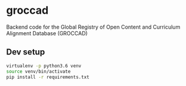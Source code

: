 # groccad
Backend code for the Global Registry of Open Content and Curriculum Alignment Database (GROCCAD)


## Dev setup

```bash
virtualenv -p python3.6 venv
source venv/bin/activate
pip install -r requirements.txt
```

